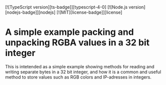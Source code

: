 [![TypeScript version][ts-badge]][typescript-4-0]
[![Node.js version][nodejs-badge]][nodejs]
[![MIT][license-badge]][license]

# A simple example packing and unpacking RGBA values in a 32 bit integer

This is intetended as a simple example showing methods for reading and writing
separate bytes in a 32 bit integer, and how it is a common and useful method to store values such as RGB colors and IP-adresses in integers.
